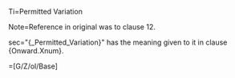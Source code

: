 Ti=Permitted Variation

Note=Reference in original was to clause 12.

sec="{_Permitted_Variation}" has the meaning given to it in clause {Onward.Xnum}.

=[G/Z/ol/Base]
